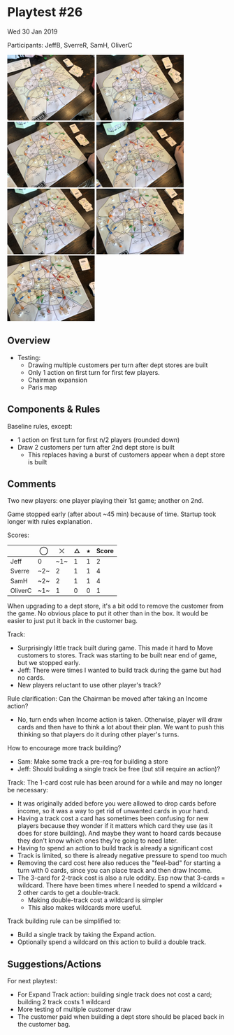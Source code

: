 # Playtest #26

Wed 30 Jan 2019

Participants: JeffB, SverreR, SamH, OliverC

<img src="images/pt26/pt26-1050.jpg" height="150px"/> <img src="images/pt26/pt26-1051.jpg" height="150px"/> <img src="images/pt26/pt26-1052.jpg" height="150px"/> <img src="images/pt26/pt26-1053.jpg" height="150px"/> <img src="images/pt26/pt26-1054.jpg" height="150px"/> <img src="images/pt26/pt26-1055.jpg" height="150px"/> <img src="images/pt26/pt26-1056.jpg" height="150px"/> 

## Overview

* Testing:
	* Drawing multiple customers per turn after dept stores are built
	* Only 1 action on first turn for first few players.
	* Chairman expansion
	* Paris map

## Components & Rules

Baseline rules, except:

* 1 action on first turn for first n/2 players (rounded down)
* Draw 2 customers per turn after 2nd dept store is built
	* This replaces having a burst of customers appear when a dept store is built

## Comments

Two new players: one player playing their 1st game; another on 2nd.

Game stopped early (after about ~45 min) because of time. Startup took longer with rules explanation.

Scores: 

|         |  ◯  |  ⤫  |  △  |  ⭒  | Score |
| ------- | --- | --- | --- | --- | --- |
| Jeff    |  0  | ~1~ |  1  |  1  |  2  |
| Sverre  | ~2~ |  2  |  1  |  1  |  4  |
| SamH    | ~2~ |  2  |  1  |  1  |  4  |
| OliverC | ~1~ |  1  |  0  |  0  |  1  |

When upgrading to a dept store, it's a bit odd to remove the customer from the game. No obvious place to put it other than in the box. It would be easier to just put it back in the customer bag.

Track:

* Surprisingly little track built during game. This made it hard to Move customers to stores. Track was starting to be built near end of game, but we stopped early.
* Jeff: There were times I wanted to build track during the game but had no cards.
* New players reluctant to use other player's track?

Rule clarification: Can the Chairman be moved after taking an Income action?

* No, turn ends when Income action is taken. Otherwise, player will draw cards and then have to think a lot about their plan. We want to push this thinking so that players do it during other player's turns.

How to encourage more track building?

* Sam: Make some track a pre-req for building a store
* Jeff: Should building a single track be free (but still require an action)?

Track: The 1-card cost rule has been around for a while and may no longer be necessary:

* It was originally added before you were allowed to drop cards before income, so it was a way to get rid of unwanted cards in your hand.
* Having a track cost a card has sometimes been confusing for new players because they wonder if it matters which card they use (as it does for store building). And maybe they want to hoard cards because they don't know which ones they're going to need later.
* Having to spend an action to build track is already a significant cost
* Track is limited, so there is already negative pressure to spend too much
* Removing the card cost here also reduces the "feel-bad" for starting a turn with 0 cards, since you can place track and then draw Income.
* The 3-card for 2-track cost is also a rule oddity. Esp now that 3-cards = wildcard. There have been times where I needed to spend a wildcard + 2 other cards to get a double-track.
	* Making double-track cost a wildcard is simpler
	* This also makes wildcards more useful.

Track building rule can be simplified to:

* Build a single track by taking the Expand action.
* Optionally spend a wildcard on this action to build a double track.

## Suggestions/Actions

For next playtest:

* For Expand Track action: building single track does not cost a card; building 2 track costs 1 wildcard
* More testing of multiple customer draw
* The customer paid when building a dept store should be placed back in the customer bag.
